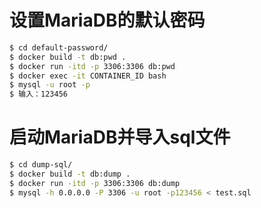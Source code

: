 ﻿# 设置MariaDB的默认密码
```bash
$ cd default-password/
$ docker build -t db:pwd .
$ docker run -itd -p 3306:3306 db:pwd
$ docker exec -it CONTAINER_ID bash
$ mysql -u root -p
$ 输入：123456
```

# 启动MariaDB并导入sql文件
```bash
$ cd dump-sql/
$ docker build -t db:dump .
$ docker run -itd -p 3306:3306 db:dump
$ mysql -h 0.0.0.0 -P 3306 -u root -p123456 < test.sql
```